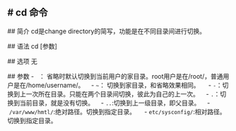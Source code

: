 # cd 命令
---
## 简介
cd是change directory的简写，功能是在不同目录间进行切换。

## 语法
cd [参数]

## 选项
无

## 参数
- ` `： 省略时默认切换到当前用户的家目录。root用户是在/root/，普通用户是在/home/username/。   
- `~`： 切换到家目录，和省略效果相同。    
- `-`：切换到上一次所在目录。只能在两个目录间切换，彼此为自己的上一次。   
- `.`：切换到当前目录，就是没有切换。   
- `..`:切换到上一级目录，即父目录。   
- `/var/www/hmtl/`:绝对路径。切换到指定目录。    
- `etc/sysconfig/`:相对路径。切换到指定目录。   